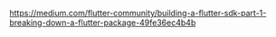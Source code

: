 https://medium.com/flutter-community/building-a-flutter-sdk-part-1-breaking-down-a-flutter-package-49fe36ec4b4b